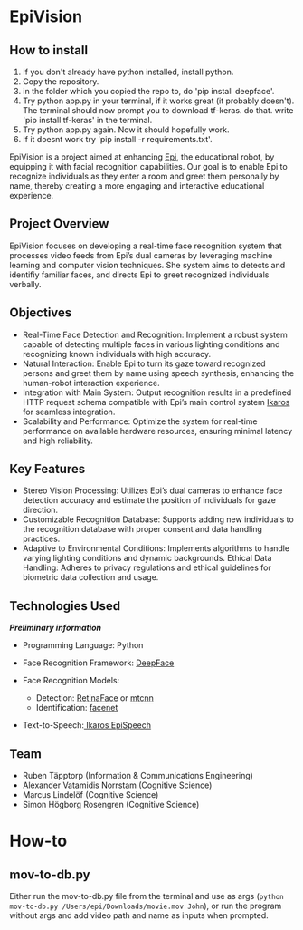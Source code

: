 # EpiVision

## How to install
1. If you don't already have python installed, install python.
2. Copy the repository.
3. in the folder which you copied the repo to, do 'pip install deepface'.
4. Try python app.py in your terminal, if it works great (it probably doesn't). The terminal should now prompt you to download tf-keras. do that. write 'pip install tf-keras' in the terminal.
5. Try python app.py again. Now it should hopefully work.
6. If it doesnt work try 'pip install -r requirements.txt'.

EpiVision is a project aimed at enhancing [Epi](https://github.com/birgerjohansson/Epi), the educational robot, by equipping it with facial recognition capabilities. Our goal is to enable Epi to recognize individuals as they enter a room and greet them personally by name, thereby creating a more engaging and interactive educational experience.

## Project Overview

EpiVision focuses on developing a real-time face recognition system that processes video feeds from Epi’s dual cameras by leveraging machine learning and computer vision techniques. She system aims to detects and identifiy familiar faces, and directs Epi to greet recognized individuals verbally.

## Objectives

- Real-Time Face Detection and Recognition: Implement a robust system capable of detecting multiple faces in various lighting conditions and recognizing known individuals with high accuracy.
- Natural Interaction: Enable Epi to turn its gaze toward recognized persons and greet them by name using speech synthesis, enhancing the human-robot interaction experience.
- Integration with Main System: Output recognition results in a predefined HTTP request schema compatible with Epi’s main control system [Ikaros](https://github.com/birgerjohansson/ikaros) for seamless integration.
- Scalability and Performance: Optimize the system for real-time performance on available hardware resources, ensuring minimal latency and high reliability.

## Key Features

- Stereo Vision Processing: Utilizes Epi’s dual cameras to enhance face detection accuracy and estimate the position of individuals for gaze direction.
- Customizable Recognition Database: Supports adding new individuals to the recognition database with proper consent and data handling practices.
- Adaptive to Environmental Conditions: Implements algorithms to handle varying lighting conditions and dynamic backgrounds.
   Ethical Data Handling: Adheres to privacy regulations and ethical guidelines for biometric data collection and usage.

## Technologies Used

***Preliminary information***

- Programming Language: Python
- Face Recognition Framework: [DeepFace](https://github.com/serengil/deepface)
- Face Recognition Models:
  - Detection: [RetinaFace](https://github.com/serengil/retinaface) or [mtcnn](https://github.com/ipazc/mtcnn)
  - Identification: [facenet](https://github.com/davidsandberg/facenet)

- Text-to-Speech:[ Ikaros EpiSpeech](https://github.com/ikaros-project/ikaros)

## Team

- Ruben Täpptorp (Information & Communications Engineering)
- Alexander Vatamidis Norrstam (Cognitive Science)
- Marcus Lindelöf (Cognitive Science)
-  Simon Högborg Rosengren (Cognitive Science)

# How-to

## mov-to-db.py

Either run the mov-to-db.py file from the terminal and use <path to video> <Name> as args (`python mov-to-db.py /Users/epi/Downloads/movie.mov John`), or run the program without args and add video path and name as inputs when prompted.
